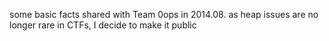 some basic facts shared with Team 0ops in 2014.08. as heap issues are no longer rare in CTFs, I decide to make it public
